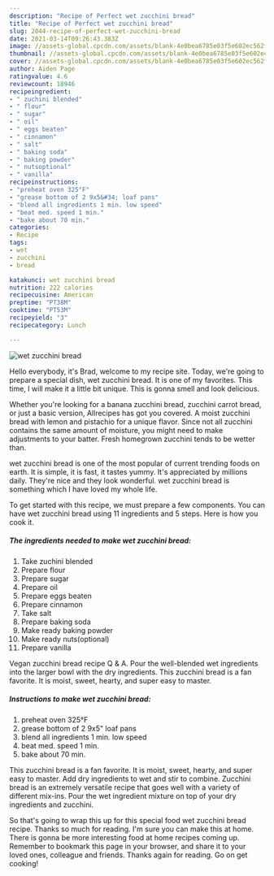 ```yaml
---
description: "Recipe of Perfect wet zucchini bread"
title: "Recipe of Perfect wet zucchini bread"
slug: 2044-recipe-of-perfect-wet-zucchini-bread
date: 2021-03-14T09:26:43.383Z
image: //assets-global.cpcdn.com/assets/blank-4e0bea6785e03f5e602ec562f230caae08da540cada707380b4fe1bbebba43da.png
thumbnail: //assets-global.cpcdn.com/assets/blank-4e0bea6785e03f5e602ec562f230caae08da540cada707380b4fe1bbebba43da.png
cover: //assets-global.cpcdn.com/assets/blank-4e0bea6785e03f5e602ec562f230caae08da540cada707380b4fe1bbebba43da.png
author: Aiden Page
ratingvalue: 4.6
reviewcount: 18946
recipeingredient:
- " zuchini blended"
- " flour"
- " sugar"
- " oil"
- " eggs beaten"
- " cinnamon"
- " salt"
- " baking soda"
- " baking powder"
- " nutsoptional"
- " vanilla"
recipeinstructions:
- "preheat oven 325°F"
- "grease bottom of 2 9x5&#34; loaf pans"
- "blend all ingredients 1 min. low speed"
- "beat med. speed 1 min."
- "bake about 70 min."
categories:
- Recipe
tags:
- wet
- zucchini
- bread

katakunci: wet zucchini bread 
nutrition: 222 calories
recipecuisine: American
preptime: "PT38M"
cooktime: "PT53M"
recipeyield: "3"
recipecategory: Lunch

---
```



![wet zucchini bread](//assets-global.cpcdn.com/assets/blank-4e0bea6785e03f5e602ec562f230caae08da540cada707380b4fe1bbebba43da.png)

Hello everybody, it's Brad, welcome to my recipe site. Today, we're going to prepare a special dish, wet zucchini bread. It is one of my favorites. This time, I will make it a little bit unique. This is gonna smell and look delicious.

Whether you&#39;re looking for a banana zucchini bread, zucchini carrot bread, or just a basic version, Allrecipes has got you covered. A moist zucchini bread with lemon and pistachio for a unique flavor. Since not all zucchini contains the same amount of moisture, you might need to make adjustments to your batter. Fresh homegrown zucchini tends to be wetter than.

wet zucchini bread is one of the most popular of current trending foods on earth. It is simple, it is fast, it tastes yummy. It's appreciated by millions daily. They're nice and they look wonderful. wet zucchini bread is something which I have loved my whole life.


To get started with this recipe, we must prepare a few components. You can have wet zucchini bread using 11 ingredients and 5 steps. Here is how you cook it.

<!--inarticleads1-->

##### The ingredients needed to make wet zucchini bread:

1. Take  zuchini blended
1. Prepare  flour
1. Prepare  sugar
1. Prepare  oil
1. Prepare  eggs beaten
1. Prepare  cinnamon
1. Take  salt
1. Prepare  baking soda
1. Make ready  baking powder
1. Make ready  nuts(optional)
1. Prepare  vanilla


Vegan zucchini bread recipe Q &amp; A. Pour the well-blended wet ingredients into the larger bowl with the dry ingredients. This zucchini bread is a fan favorite. It is moist, sweet, hearty, and super easy to master. 

<!--inarticleads2-->

##### Instructions to make wet zucchini bread:

1. preheat oven 325°F
1. grease bottom of 2 9x5&#34; loaf pans
1. blend all ingredients 1 min. low speed
1. beat med. speed 1 min.
1. bake about 70 min.


This zucchini bread is a fan favorite. It is moist, sweet, hearty, and super easy to master. Add dry ingredients to wet and stir to combine. Zucchini bread is an extremely versatile recipe that goes well with a variety of different mix-ins. Pour the wet ingredient mixture on top of your dry ingredients and zucchini. 

So that's going to wrap this up for this special food wet zucchini bread recipe. Thanks so much for reading. I'm sure you can make this at home. There is gonna be more interesting food at home recipes coming up. Remember to bookmark this page in your browser, and share it to your loved ones, colleague and friends. Thanks again for reading. Go on get cooking!

